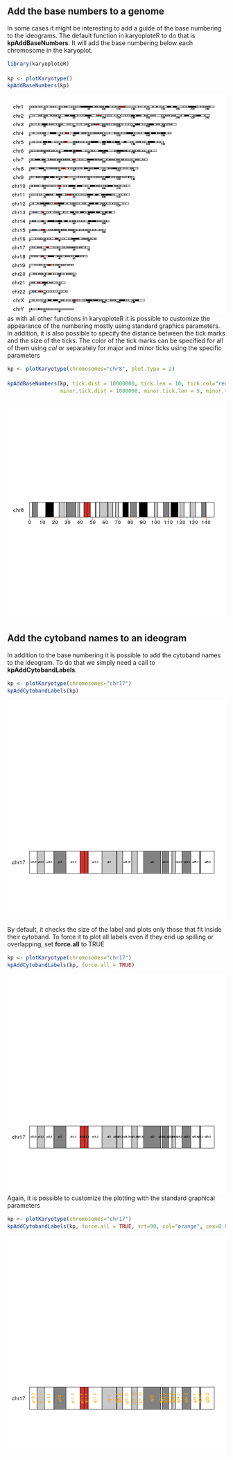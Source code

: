 

## Add the base numbers to a genome

In some cases it might be interesting to add a guide of the base numbering to 
the ideograms. The default function in karyoploteR to do that is 
**kpAddBaseNumbers**. It will add the base numbering below each chromosome in
the karyoplot.


```r
library(karyoploteR)

kp <- plotKaryotype()
kpAddBaseNumbers(kp)
```

![plot of chunk Figure1](figure/Figure1-1.png)
as with all other functions in karyoploteR it is possible to customize the 
appearance of the numbering mostly using standard graphics parameters. In 
addition, it is also possible to specify the distance between the tick marks 
and the size of the ticks. The color of the tick marks can be specified for all
of them using *col* or separately for major and minor ticks using the specific
parameters


```r
kp <- plotKaryotype(chromosomes="chr8", plot.type = 2)

kpAddBaseNumbers(kp, tick.dist = 10000000, tick.len = 10, tick.col="red", cex=1,
                 minor.tick.dist = 1000000, minor.tick.len = 5, minor.tick.col = "gray")
```

![plot of chunk Figure2](figure/Figure2-1.png)

## Add the cytoband names to an ideogram

In addition to the base numbering it is possible to add the cytoband names to
the ideogram. To do that we simply need a call to **kpAddCytobandLabels**.


```r
kp <- plotKaryotype(chromosomes="chr17")
kpAddCytobandLabels(kp)
```

![plot of chunk Figure3](figure/Figure3-1.png)

By default, it checks the size of the label and plots only those that fit inside
their cytoband. To force it to plot all labels even if they end up spilling or 
overlapping, set **force.all** to TRUE


```r
kp <- plotKaryotype(chromosomes="chr17")
kpAddCytobandLabels(kp, force.all = TRUE)
```

![plot of chunk Figure4](figure/Figure4-1.png)
Again, it is possible to customize the plotting with the standard graphical
parameters


```r
kp <- plotKaryotype(chromosomes="chr17")
kpAddCytobandLabels(kp, force.all = TRUE, srt=90, col="orange", cex=0.8)
```

![plot of chunk Figure5](figure/Figure5-1.png)
